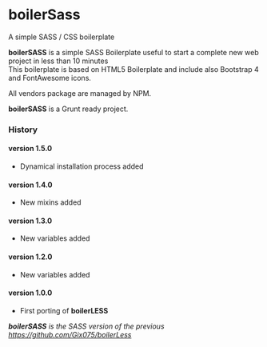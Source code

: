 # boilerSass
A simple SASS / CSS boilerplate

**boilerSASS** is a simple SASS Boilerplate useful to start a complete new web project in less than 10 minutes<br>
This boilerplate is based on HTML5 Boilerplate and include also Bootstrap 4 and FontAwesome icons.

All vendors package are managed by NPM.

**boilerSASS** is a Grunt ready project.

### History

#### version 1.5.0
* Dynamical installation process added

#### version 1.4.0
* New mixins added

#### version 1.3.0
* New variables added

#### version 1.2.0
* New variables added

#### version 1.0.0
* First porting of **boilerLESS**

_**boilerSASS** is the SASS version of the previous https://github.com/Gix075/boilerLess_ 
